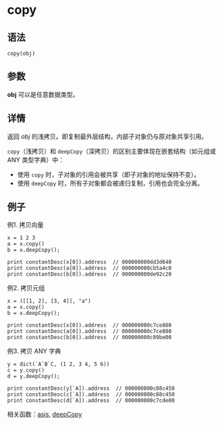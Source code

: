 # copy

## 语法

`copy(obj)`

## 参数

**obj** 可以是任意数据类型。

## 详情

返回 *obj* 的浅拷贝。即复制最外层结构，内部子对象仍与原对象共享引用。

`copy`（浅拷贝）和 `deepCopy`（深拷贝）的区别主要体现在嵌套结构（如元组或 ANY
类型字典）中：

* 使用 `copy` 时，子对象的引用会被共享（即子对象的地址保持不变）。
* 使用 `deepCopy` 时，所有子对象都会被递归复制，引用也会完全分离。

## 例子

例1. 拷贝向量

```
x = 1 2 3
a = x.copy()
b = x.deepCopy();

print constantDesc(x[0]).address  // 000000000dd3d640
print constantDesc(a[0]).address  // 000000000cb5a4c0
print constantDesc(b[0]).address  // 000000000de92c20
```

例2. 拷贝元组

```
x = ([[1, 2], [3, 4]], "a")
a = x.copy()
b = x.deepCopy();

print constantDesc(x[0]).address  // 000000000c7ce880
print constantDesc(a[0]).address  // 000000000c7ce880
print constantDesc(b[0]).address  // 000000000c89be00
```

例3. 拷贝 ANY 字典

```
y = dict(`A`B`C, (1 2, 3 4, 5 6))
c = y.copy()
d = y.deepCopy();

print constantDesc(y[`A]).address  // 000000000c88c450
print constantDesc(c[`A]).address  // 000000000c88c450
print constantDesc(d[`A]).address  // 000000000c7cde00
```

相关函数：[asis](../a/asIs.html), [deepCopy](../d/deepCopy.html)

